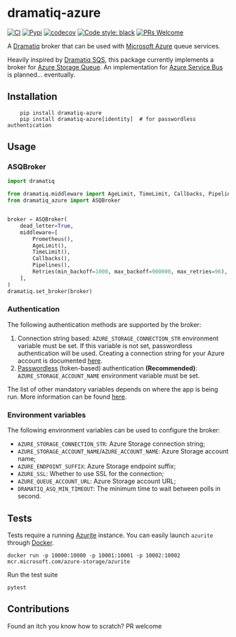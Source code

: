 # dramatiq-azure
[![CI](https://github.com/bidossessi/dramatiq-azure/actions/workflows/ci.yml/badge.svg)](https://github.com/bidossessi/dramatiq-azure/actions/workflows/ci.yml)
[![Pypi](https://github.com/bidossessi/dramatiq-azure/actions/workflows/python-publish.yml/badge.svg)](https://github.com/bidossessi/dramatiq-azure/actions/workflows/python-publish.yml)
[![codecov](https://codecov.io/gh/bidossessi/dramatiq-azure/branch/main/graph/badge.svg?token=6LLEDAM3SG)](https://codecov.io/gh/bidossessi/dramatiq-azure)
[![Code style: black](https://img.shields.io/badge/code%20style-black-000000.svg)](https://github.com/psf/black)
[![PRs Welcome](https://img.shields.io/badge/PRs-welcome-brightgreen.svg)](https://makeapullrequest.com)


A [Dramatiq](https://dramatiq.io) broker that can be used with [Microsoft Azure](https://azure.microsoft.com/en-us/) queue services.

Heavily inspired by [Dramatiq SQS](https://github.com/Bogdanp/dramatiq_sqs), this package currently implements a broker for [Azure Storage Queue](https://docs.microsoft.com/en-us/azure/storage/queues/).
An implementation for [Azure Service Bus](https://docs.microsoft.com/en-us/azure/service-bus-messaging/) is planned... eventually.


## Installation

```shell
    pip install dramatiq-azure
    pip install dramatiq-azure[identity]  # for passwordless authentication
```
## Usage

### ASQBroker

```python
import dramatiq

from dramatiq.middleware import AgeLimit, TimeLimit, Callbacks, Pipelines, Prometheus, Retries
from dramatiq_azure import ASQBroker


broker = ASQBroker(
    dead_letter=True,
    middleware=[
        Prometheus(),
        AgeLimit(),
        TimeLimit(),
        Callbacks(),
        Pipelines(),
        Retries(min_backoff=1000, max_backoff=900000, max_retries=96),
    ],
)
dramatiq.set_broker(broker)
```

### Authentication

The following authentication methods are supported by the broker:
1. Connection string based: `AZURE_STORAGE_CONNECTION_STR` environment variable must be set.
If this variable is not set, passwordless authentication will be used.
Creating a connection string for your Azure account is documented [here](https://docs.microsoft.com/en-us/azure/storage/common/storage-configure-connection-string).
2. [Passwordless](https://learn.microsoft.com/en-us/azure/developer/python/sdk/authentication-overview#recommended-app-authentication-approach) (token-based) authentication **(Recommended)**: `AZURE_STORAGE_ACCOUNT_NAME` environment variable must be set.

The list of other mandatory variables depends on where the app is being run.
More information can be found [here](https://learn.microsoft.com/en-us/azure/storage/queues/storage-quickstart-queues-python?tabs=passwordless%2Croles-azure-portal%2Cenvironment-variable-windows%2Csign-in-azure-cli#authenticate-to-azure).

### Environment variables

The following environment variables can be used to configure the broker:
- `AZURE_STORAGE_CONNECTION_STR`: Azure Storage connection string;
- `AZURE_STORAGE_ACCOUNT_NAME`/`AZURE_ACCOUNT_NAME`: Azure Storage account name;
- `AZURE_ENDPOINT_SUFFIX`: Azure Storage endpoint suffix;
- `AZURE_SSL`: Whether to use SSL for the connection;
- `AZURE_QUEUE_ACCOUNT_URL`: Azure Storage account URL;
- `DRAMATIQ_ASQ_MIN_TIMEOUT`: The minimum time to wait between polls in second.

## Tests

Tests require a running [Azurite](https://github.com/Azure/Azurite) instance. You can easily launch `azurite` through [Docker](https://www.docker.com/).

```shell
docker run -p 10000:10000 -p 10001:10001 -p 10002:10002 mcr.microsoft.com/azure-storage/azurite
```

Run the test suite

```shell
pytest
```

## Contributions

Found an itch you know how to scratch? PR welcome
